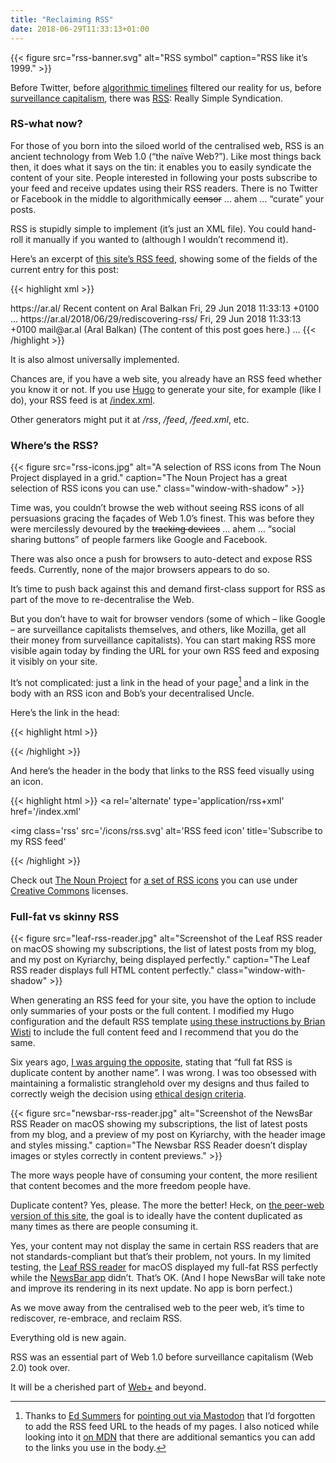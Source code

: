 ```yaml
---
title: "Reclaiming RSS"
date: 2018-06-29T11:33:13+01:00
---
```


{{< figure src="rss-banner.svg" alt="RSS symbol" caption="RSS like it’s 1999." >}}

Before Twitter, before [algorithmic timelines](https://motherboard.vice.com/en_us/article/bmvbaw/why-2016-was-the-year-of-the-algorithmic-timeline) filtered our reality for us, before [surveillance capitalism](https://2018.ar.al/notes/the-nature-of-the-self-in-the-digital-age/), there was [RSS](https://en.wikipedia.org/wiki/RSS): Really Simple Syndication.

### RS-what now?

For those of you born into the siloed world of the centralised web, RSS is an ancient technology from Web 1.0 (“the naïve Web?”). Like most things back then, it does what it says on the tin: it enables you to easily syndicate the content of your site. People interested in following your posts subscribe to your feed and receive updates using their RSS readers. There is no Twitter or Facebook in the middle to algorithmically <strike>censor</strike> … ahem … “curate” your posts.

RSS is stupidly simple to implement (it’s just an XML file). You could hand-roll it manually if you wanted to (although I wouldn’t recommend it).

Here’s an excerpt of [this site’s RSS feed](/index.xml), showing some of the fields of the current entry for this post:

{{< highlight xml >}}
<?xml version="1.0" encoding="utf-8" standalone="yes" ?>
<rss version="2.0" xmlns:atom="http://www.w3.org/2005/Atom">
  <channel>
    <title>Aral Balkan</title>
    <link>https://ar.al/</link>
    <description>Recent content on Aral Balkan</description>
    <lastBuildDate>Fri, 29 Jun 2018 11:33:13 +0100</lastBuildDate>
    …
    <item>
      <title>Rediscovering RSS</title>
      <link>https://ar.al/2018/06/29/rediscovering-rss/</link>
      <pubDate>Fri, 29 Jun 2018 11:33:13 +0100</pubDate>
      <author>mail@ar.al (Aral Balkan)</author>
      <description>(The content of this post goes here.)</description>
    </item>
    …
  </channel>
</rss>
{{< /highlight >}}

It is also almost universally implemented.

Chances are, if you have a web site, you already have an RSS feed whether you know it or not. If you use [Hugo](https://gohugo.io) to generate your site, for example (like I do), your RSS feed is at [/index.xml](/index.xml).

Other generators might put it at _/rss_, _/feed_, _/feed.xml_, etc.

### Where’s the RSS?

{{< figure src="rss-icons.jpg" alt="A selection of RSS icons from The Noun Project displayed in a grid." caption="The Noun Project has a great selection of RSS icons you can use." class="window-with-shadow" >}}

Time was, you couldn’t browse the web without seeing RSS icons of all persuasions gracing the façades of Web 1.0’s finest. This was before they were mercilessly devoured by the <strike>tracking devices</strike> … ahem … “social sharing buttons” of people farmers like Google and Facebook.

There was also once a push for browsers to auto-detect and expose RSS feeds. Currently, none of the major browsers appears to do so.

It’s time to push back against this and demand first-class support for RSS as part of the move to re-decentralise the Web.

But you don’t have to wait for browser vendors (some of which – like Google – are surveillance capitalists themselves, and others, like Mozilla, get all their money from surveillance capitalists). You can start making RSS more visible again today by finding the URL for your own RSS feed and exposing it visibly on your site.

It’s not complicated: just a link in the head of your page[^1] and a link in the body with an RSS icon and Bob’s your decentralised Uncle. 

Here’s the link in the head:

{{< highlight html >}}
<link 
  rel="alternate"
  type="application/rss+xml"
  href="https://ar.al/index.xml"
/>
{{< /highlight >}}

And here’s the header in the body that links to the RSS feed visually using an icon.

{{< highlight html >}}
<a 
  rel='alternate'
  type='application/rss+xml'
  href='/index.xml'
>
  <img 
    class='rss' 
    src='/icons/rss.svg'
    alt='RSS feed icon'
    title='Subscribe to my RSS feed'
  >
</a>
{{< /highlight >}}

Check out [The Noun Project](https://thenounproject.com) for [a set of RSS icons](https://creativecommons.org) you can use under [Creative Commons](https://creativecommons.org) licenses.

### Full-fat vs skinny RSS

{{< figure src="leaf-rss-reader.jpg" alt="Screenshot of the Leaf RSS reader on macOS showing my subscriptions, the list of latest posts from my blog, and my post on Kyriarchy, being displayed perfectly." caption="The Leaf RSS reader displays full HTML content perfectly." class="window-with-shadow" >}}

When generating an RSS feed for your site, you have the option to include only summaries of your posts or the full content. I modified my Hugo configuration and the default RSS template [using these instructions by Brian Wisti](https://randomgeekery.org/2017/09/15/full-content-hugo-feeds/) to include the full content feed and I recommend that you do the same.

Six years ago, [I was arguing the opposite](http://www.breakingthin.gs/reinvent-the-wheel.html), stating that “full fat RSS is duplicate content by another name”. I was wrong. I was too obsessed with maintaining a formalistic stranglehold over my designs and thus failed to correctly weigh the decision using [ethical design criteria](https://ind.ie/ethical-design).

{{< figure src="newsbar-rss-reader.jpg" alt="Screenshot of the NewsBar RSS Reader on macOS showing my subscriptions, the list of latest posts from my blog, and a preview of my post on Kyriarchy, with the header image and styles missing." caption="The Newsbar RSS Reader doesn’t display images or styles correctly in content previews." >}}

The more ways people have of consuming your content, the more resilient that content becomes and the more freedom people have.

Duplicate content? Yes, please. The more the better! Heck, on [the peer-web version of this site](dat://ar.al), the goal is to ideally have the content duplicated as many times as there are people consuming it.

Yes, your content may not display the same in certain RSS readers that are not standards-compliant but that’s their problem, not yours. In my limited testing, the [Leaf RSS reader](https://itunes.apple.com/gb/app/leaf-rss-news-reader/id576338668?mt=12) for macOS displayed my full-fat RSS perfectly while the [NewsBar app](https://itunes.apple.com/gb/app/newsbar-rss-reader/id440472232?mt=12) didn’t. That’s OK. (And I hope NewsBar will take note and improve its rendering in its next update. No app is born perfect.)

As we move away from the centralised web to the peer web, it’s time to rediscover, re-embrace, and reclaim RSS.

Everything old is new again.

RSS was an essential part of Web 1.0 before surveillance capitalism (Web 2.0) took over.

It will be a cherished part of [Web+](/2018/06/26/web+/) and beyond.

[^1]: Thanks to [Ed Summers](https://inkdroid.org) for [pointing out via Mastodon](https://social.coop/@edsu/100288354478817313) that I’d forgotten to add the RSS feed URL to the heads of my pages. I also noticed while looking into it [on MDN](https://developer.mozilla.org/en-US/docs/Web/RSS/Getting_Started/Syndicating) that there are additional semantics you can add to the links you use in the body.